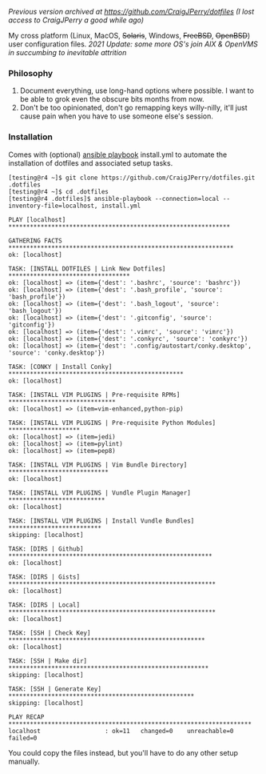 _Previous version archived at https://github.com/CraigJPerry/dotfiles (I lost access to CraigJPerry a good while ago)_

My cross platform (Linux, MacOS, ~~Solaris~~, Windows, ~~FreeBSD~~, ~~OpenBSD~~)
user configuration files. _2021 Update: some more OS's join AIX & OpenVMS in succumbing to inevitable attrition_


### Philosophy ###

1. Document everything, use long-hand options where possible. I want
   to be able to grok even the obscure bits months from now.
2. Don't be too opinionated, don't go remapping keys willy-nilly,
   it'll just cause pain when you have to use someone else's session.


### Installation ###

Comes with (optional) [ansible playbook](http://www.ansibleworks.com)
install.yml to automate the installation of dotfiles and associated
setup tasks.

    [testing@r4 ~]$ git clone https://github.com/CraigJPerry/dotfiles.git .dotfiles
    [testing@r4 ~]$ cd .dotfiles
    [testing@r4 .dotfiles]$ ansible-playbook --connection=local --inventory-file=localhost, install.yml

    PLAY [localhost] **************************************************************

    GATHERING FACTS ***************************************************************
    ok: [localhost]

    TASK: [INSTALL DOTFILES | Link New Dotfiles] **********************************
    ok: [localhost] => (item={'dest': '.bashrc', 'source': 'bashrc'})
    ok: [localhost] => (item={'dest': '.bash_profile', 'source': 'bash_profile'})
    ok: [localhost] => (item={'dest': '.bash_logout', 'source': 'bash_logout'})
    ok: [localhost] => (item={'dest': '.gitconfig', 'source': 'gitconfig'})
    ok: [localhost] => (item={'dest': '.vimrc', 'source': 'vimrc'})
    ok: [localhost] => (item={'dest': '.conkyrc', 'source': 'conkyrc'})
    ok: [localhost] => (item={'dest': '.config/autostart/conky.desktop', 'source': 'conky.desktop'})

    TASK: [CONKY | Install Conky] *************************************************
    ok: [localhost]

    TASK: [INSTALL VIM PLUGINS | Pre-requisite RPMs] ******************************
    ok: [localhost] => (item=vim-enhanced,python-pip)

    TASK: [INSTALL VIM PLUGINS | Pre-requisite Python Modules] ********************
    ok: [localhost] => (item=jedi)
    ok: [localhost] => (item=pylint)
    ok: [localhost] => (item=pep8)

    TASK: [INSTALL VIM PLUGINS | Vim Bundle Directory] ****************************
    ok: [localhost]

    TASK: [INSTALL VIM PLUGINS | Vundle Plugin Manager] ***************************
    ok: [localhost]

    TASK: [INSTALL VIM PLUGINS | Install Vundle Bundles] **************************
    skipping: [localhost]

    TASK: [DIRS | Github] *********************************************************
    ok: [localhost]

    TASK: [DIRS | Gists] **********************************************************
    ok: [localhost]

    TASK: [DIRS | Local] **********************************************************
    ok: [localhost]

    TASK: [SSH | Check Key] *******************************************************
    ok: [localhost]

    TASK: [SSH | Make dir] ********************************************************
    skipping: [localhost]

    TASK: [SSH | Generate Key] ****************************************************
    skipping: [localhost]

    PLAY RECAP ********************************************************************
    localhost                  : ok=11   changed=0    unreachable=0    failed=0

You could copy the files instead, but you'll have to do any other setup manually.

